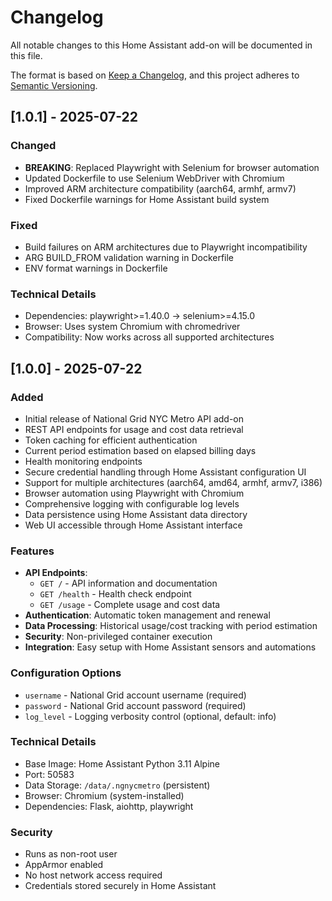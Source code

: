 # Changelog

All notable changes to this Home Assistant add-on will be documented in this file.

The format is based on [Keep a Changelog](https://keepachangelog.com/en/1.0.0/),
and this project adheres to [Semantic Versioning](https://semver.org/spec/v2.0.0.html).

## [1.0.1] - 2025-07-22

### Changed
- **BREAKING**: Replaced Playwright with Selenium for browser automation
- Updated Dockerfile to use Selenium WebDriver with Chromium
- Improved ARM architecture compatibility (aarch64, armhf, armv7)
- Fixed Dockerfile warnings for Home Assistant build system

### Fixed
- Build failures on ARM architectures due to Playwright incompatibility
- ARG BUILD_FROM validation warning in Dockerfile
- ENV format warnings in Dockerfile

### Technical Details
- Dependencies: playwright>=1.40.0 → selenium>=4.15.0
- Browser: Uses system Chromium with chromedriver
- Compatibility: Now works across all supported architectures

## [1.0.0] - 2025-07-22

### Added
- Initial release of National Grid NYC Metro API add-on
- REST API endpoints for usage and cost data retrieval
- Token caching for efficient authentication
- Current period estimation based on elapsed billing days
- Health monitoring endpoints
- Secure credential handling through Home Assistant configuration UI
- Support for multiple architectures (aarch64, amd64, armhf, armv7, i386)
- Browser automation using Playwright with Chromium
- Comprehensive logging with configurable log levels
- Data persistence using Home Assistant data directory
- Web UI accessible through Home Assistant interface

### Features
- **API Endpoints**:
  - `GET /` - API information and documentation
  - `GET /health` - Health check endpoint  
  - `GET /usage` - Complete usage and cost data
- **Authentication**: Automatic token management and renewal
- **Data Processing**: Historical usage/cost tracking with period estimation
- **Security**: Non-privileged container execution
- **Integration**: Easy setup with Home Assistant sensors and automations

### Configuration Options
- `username` - National Grid account username (required)
- `password` - National Grid account password (required)  
- `log_level` - Logging verbosity control (optional, default: info)

### Technical Details
- Base Image: Home Assistant Python 3.11 Alpine
- Port: 50583
- Data Storage: `/data/.ngnycmetro` (persistent)
- Browser: Chromium (system-installed)
- Dependencies: Flask, aiohttp, playwright

### Security
- Runs as non-root user
- AppArmor enabled
- No host network access required
- Credentials stored securely in Home Assistant 